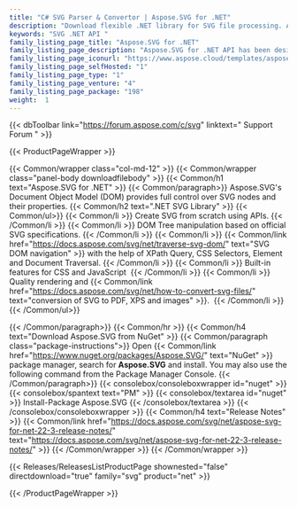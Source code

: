 ```yaml
---
title: "C# SVG Parser & Convertor | Aspose.SVG for .NET"
description: "Download flexible .NET library for SVG file processing. API can easily load, save and convert SVG files as well as read and traverse the elements of file through its Document Object Model (DOM). "
keywords: "SVG .NET API "
family_listing_page_title: "Aspose.SVG for .NET"
family_listing_page_description: "Aspose.SVG for .NET API has been designed to provide a wide range of features for processing and rendering of SVG documents. It's Document Object Model (DOM) is fully compatible with the official SVG specifications, enabling you to have full control over SVG nodes and their properties. You can easily modify the document tree, add and remove nodes, change the node properties, apply filters and scripts as it is described in the official specifications. The API lets you convert your SVG document into PDF and popular image formats such as BMP, PNG, JPEG and GIF."
family_listing_page_iconurl: "https://www.aspose.cloud/templates/aspose/App_Themes/V3/images/svg/272x272/aspose_svg-for-net.png"
family_listing_page_selfHosted: "1"
family_listing_page_type: "1"
family_listing_page_venture: "4"
family_listing_page_package: "198"
weight:  1
---
```


{{< dbToolbar link="https://forum.aspose.com/c/svg" linktext=" Support Forum " >}}


{{< ProductPageWrapper >}}

<!-- ProductPageContent-->
{{< Common/wrapper class="col-md-12" >}}
{{< Common/wrapper class="panel-body downloadfilebody" >}}
{{< Common/h1 text="Aspose.SVG for .NET" >}}
{{< Common/paragraph>}}
Aspose.SVG's Document Object Model (DOM) provides full control over SVG nodes and their properties. 
{{< Common/h2 text=".NET SVG Library"  >}} {{< Common/ul>}}
    {{< Common/li >}} Create SVG from scratch using APIs. {{< /Common/li >}}
   {{< Common/li >}} DOM Tree manipulation based on official SVG specifications. {{< /Common/li >}}
   {{< Common/li >}} {{< Common/link href="https://docs.aspose.com/svg/net/traverse-svg-dom/" text="SVG DOM navigation"  >}} with the help of XPath Query, CSS Selectors, Element and Document Traversal. {{< /Common/li >}}
   {{< Common/li >}} Built-in features for CSS and JavaScript&nbsp; {{< /Common/li >}}
   {{< Common/li >}} Quality rendering and {{< Common/link href="https://docs.aspose.com/svg/net/how-to-convert-svg-files/" text="conversion of SVG to PDF, XPS and images"  >}}.&nbsp; {{< /Common/li >}}
 {{< /Common/ul>}}

{{< /Common/paragraph>}}
{{< Common/hr >}}
{{< Common/h4 text="Download Aspose.SVG from NuGet"  >}}
{{< Common/paragraph class="package-instructions">}}
Open {{< Common/link href="https://www.nuget.org/packages/Aspose.SVG/" text="NuGet"  >}} package manager, search for <b>Aspose.SVG</b> and install. You may also use the following command from the Package Manager Console.
 {{< /Common/paragraph>}}
{{< consolebox/consoleboxwrapper id="nuget" >}}
       {{< consolebox/spantext text="PM" >}}
       {{< consolebox/textarea id="nuget" >}} Install-Package Aspose.SVG {{< /consolebox/textarea >}}
{{< /consolebox/consoleboxwrapper >}}
{{< Common/h4 text="Release Notes"  >}}
{{< Common/link href="https://docs.aspose.com/svg/net/aspose-svg-for-net-22-3-release-notes/" text="https://docs.aspose.com/svg/net/aspose-svg-for-net-22-3-release-notes/"  >}}
{{< /Common/wrapper >}}
{{< /Common/wrapper >}}

<!-- /ProductPageContent-->



<!-- ReleasesListProductPage-->
   {{< Releases/ReleasesListProductPage shownested="false"  directdownload="true" family="svg" product="net" >}}
<!-- /ReleasesListProductPage-->

{{< /ProductPageWrapper >}}

